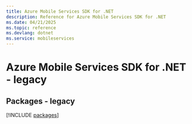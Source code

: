 ```yaml
---
title: Azure Mobile Services SDK for .NET
description: Reference for Azure Mobile Services SDK for .NET
ms.date: 04/21/2025
ms.topic: reference
ms.devlang: dotnet
ms.service: mobileservices
---
```

# Azure Mobile Services SDK for .NET - legacy
## Packages - legacy
[!INCLUDE [packages](mobile-services-index.md)]